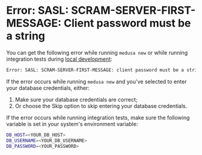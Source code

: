 # Error: SASL: SCRAM-SERVER-FIRST-MESSAGE: Client password must be a string

You can get the following error while running `medusa new` or while running integration tests during [local development](../development/fundamentals/local-development.md):

```bash
Error: SASL: SCRAM-SERVER-FIRST-MESSAGE: client password must be a string
```

If the error occurs while running `medusa new` and you've selected to enter your database credentials, either:

1. Make sure your database credentials are correct;
2. Or choose the Skip option to skip entering your database credentials.

If the error occurs while running integration tests, make sure the following variable is set in your system's environment variable:

```bash
DB_HOST=<YOUR_DB_HOST>
DB_USERNAME=<YOUR_DB_USERNAME>
DB_PASSWORD=<YOUR_PASSWORD>
```
